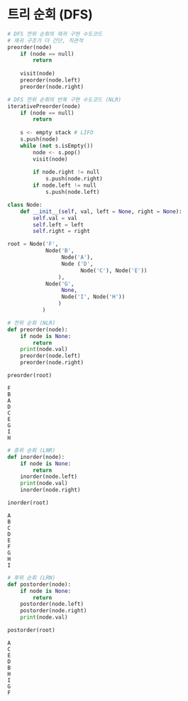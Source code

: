# 트리 순회 (DFS)


```python
# DFS 전위 순회의 재귀 구현 수도코드
# 재귀 구조가 더 간단, 직관적
preorder(node)
    if (node == null)
        return 
    
    visit(node)
    preorder(node.left)
    preorder(node.right)
```


```python
# DFS 전위 순회의 반복 구현 수도코드 (NLR)
iterativePreorder(node)
    if (node == null)
        return
    
    s <- empty stack # LIFO
    s.push(node)
    while (not s.isEmpty())
        node <- s.pop()
        visit(node)
        
        if node.right != null
            s.push(node.right)
        if node.left != null
            s.push(node.left)
```


```python
class Node:
    def __init__(self, val, left = None, right = None):
        self.val = val
        self.left = left 
        self.right = right
```


```python
root = Node('F', 
            Node('B', 
                 Node('A'), 
                 Node ('D', 
                       Node('C'), Node('E'))
                ), 
            Node('G', 
                 None, 
                 Node('I', Node('H'))
                )
           )
```


```python
# 전위 순회 (NLR)
def preorder(node):
    if node is None:
        return 
    print(node.val)
    preorder(node.left)
    preorder(node.right)
```


```python
preorder(root)
```

    F
    B
    A
    D
    C
    E
    G
    I
    H
    


```python
# 중위 순회 (LNR)
def inorder(node):
    if node is None:
        return 
    inorder(node.left)
    print(node.val)
    inorder(node.right)
```


```python
inorder(root)
```

    A
    B
    C
    D
    E
    F
    G
    H
    I
    


```python
# 후위 순회 (LRN)
def postorder(node):
    if node is None:
        return
    postorder(node.left)
    postorder(node.right)
    print(node.val)
```


```python
postorder(root)
```

    A
    C
    E
    D
    B
    H
    I
    G
    F
    


```python

```
